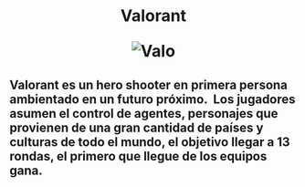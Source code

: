 <h1> <center> Valorant


![Valo](https://i.blogs.es/3f15c2/valorant/1366_2000.jpg)

</center>

<h2>

Valorant es un hero shooter en primera persona ambientado en un futuro próximo. ​​​​ Los jugadores asumen el control de agentes, personajes que provienen de una gran cantidad de países y culturas de todo el mundo, el objetivo llegar a 13 rondas, el primero que llegue de los equipos gana.
